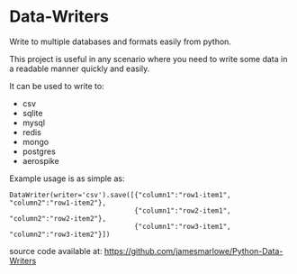 Data-Writers
=======================

Write to multiple databases and formats easily from python.

This project is useful in any scenario where you need to write some data in a 
readable manner quickly and easily.

It can be used to write to:
* csv
* sqlite
* mysql
* redis
* mongo
* postgres
* aerospike

Example usage is as simple as:

```
DataWriter(writer='csv').save([{"column1":"row1-item1", "column2":"row1-item2"},
                               {"column1":"row2-item1", "column2":"row2-item2"},
                               {"column1":"row3-item1", "column2":"row3-item2"}])
```

source code available at: https://github.com/jamesmarlowe/Python-Data-Writers

